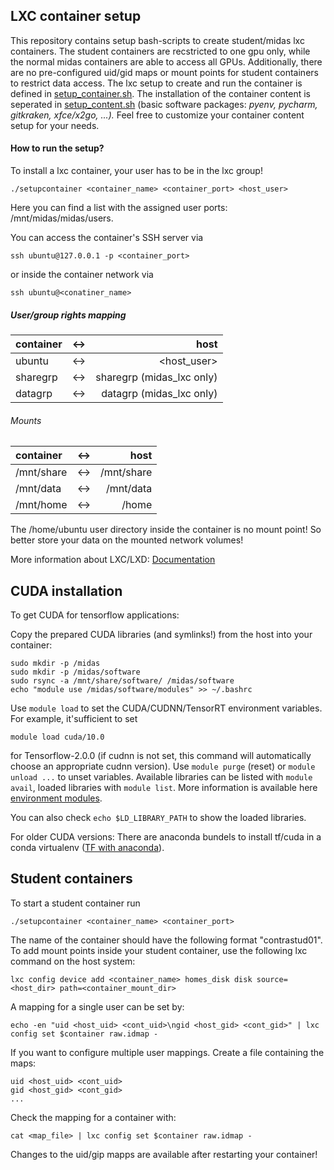 LXC container setup
-------------------

This repository contains setup bash-scripts to create student/midas lxc containers. The student containers are recstricted to one gpu only, while the normal midas containers are able to access all GPUs. Additionally, there are no pre-configured uid/gid maps or mount points for student containers to restrict data access. The lxc setup to create and run the container is defined in [setup_container.sh](https://github.com/lab-midas/lxc/blob/master/midas_lxc/setup_container.sh). The installation of the container content is seperated in [setup_content.sh](https://github.com/lab-midas/lxc/blob/master/midas_lxc/setup_content.sh) (basic software packages: *pyenv, pycharm, gitkraken, xfce/x2go, ...).* Feel free to customize your container content setup for your needs. 


#### How to run the setup?
To install a lxc container, your user has to be in the lxc group!

    ./setupcontainer <container_name> <container_port> <host_user>

Here you can find a list with the assigned user ports: /mnt/midas/midas/users.

You can access the container's SSH server via

    ssh ubuntu@127.0.0.1 -p <container_port>

or inside the container network via

    ssh ubuntu@<conatiner_name>

##### User/group rights mapping
| container| <-> | host                      |
|:---------|:---:|--------------------------:|
| ubuntu   | <-> | <host_user>               |
| sharegrp | <-> | sharegrp (midas_lxc only) |
| datagrp  | <-> | datagrp (midas_lxc only)  |

###### Mounts
| container| <-> | host                      |
|:---------|:---:|--------------------------:|
| /mnt/share | <-> | /mnt/share    |
| /mnt/data  | <-> | /mnt/data     |
| /mnt/home  | <-> | /home         |

The /home/ubuntu user directory inside the container is no mount point!
So better store your data on the mounted network volumes!

More information about LXC/LXD: [Documentation](https://lxd.readthedocs.io/en/latest/)
 
CUDA installation
-----------------
To get CUDA for tensorflow applications:

Copy the prepared CUDA libraries (and symlinks!) from the host into your container:

    sudo mkdir -p /midas
    sudo mkdir -p /midas/software
    sudo rsync -a /mnt/share/software/ /midas/software
    echo "module use /midas/software/modules" >> ~/.bashrc
    
Use `module load` to set the CUDA/CUDNN/TensorRT environment variables. For example,
it'sufficient to set 

    module load cuda/10.0
   
for Tensorflow-2.0.0 (if cudnn is not set, this command will automatically choose an appropriate cudnn version). 
Use `module purge` (reset) or `module unload ...` to unset variables.
Available libraries can be listed with `module avail`, loaded libraries with `module list`.
More information is available here [environment modules](http://modules.sourceforge.net/).

You can also check `echo $LD_LIBRARY_PATH` to show the loaded libraries. 

For older CUDA versions: There are anaconda bundels to install tf/cuda in a conda virtualenv 
([TF with anaconda](https://docs.anaconda.com/anaconda/user-guide/tasks/tensorflow/)).

Student containers
------------------
To start a student container run

    ./setupcontainer <container_name> <container_port>

The name of the container should have the following format "contrastud01".
To add mount points inside your student container, use the following lxc command on the host system:

    lxc config device add <container_name> homes_disk disk source=<host_dir> path=<container_mount_dir>

A mapping for a single user can be set by:

    echo -en "uid <host_uid> <cont_uid>\ngid <host_gid> <cont_gid>" | lxc config set $container raw.idmap -

If you want to configure multiple user mappings. Create a file containing the maps:
    
    uid <host_uid> <cont_uid>
    gid <host_gid> <cont_gid>
    ...

Check the mapping for a container with:

    cat <map_file> | lxc config set $container raw.idmap -
    
Changes to the uid/gip mapps are available after restarting your container!
